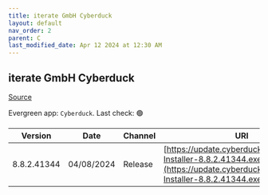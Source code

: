 ```yaml
---
title: iterate GmbH Cyberduck
layout: default
nav_order: 2
parent: C
last_modified_date: Apr 12 2024 at 12:30 AM
---
```


## iterate GmbH Cyberduck

[Source](https://cyberduck.io/)

Evergreen app: `Cyberduck`. Last check: 🟢

| Version     | Date       | Channel | URI                                                                                                                                |
| ----------- | ---------- | ------- | ---------------------------------------------------------------------------------------------------------------------------------- |
| 8.8.2.41344 | 04/08/2024 | Release | [https://update.cyberduck.io/Cyberduck-Installer-8.8.2.41344.exe](https://update.cyberduck.io/Cyberduck-Installer-8.8.2.41344.exe) |
